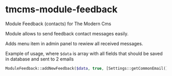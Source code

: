 # tmcms-module-feedback
Module Feedback (contacts) for The Modern Cms

Module allows to send feedback contact messages easily.

Adds menu item in admin panel to rewiew all received messages.

Example of usage, where `$data` is array with all fields that should be saved in database and sent to 2 emails

```php
ModuleFeedback::addNewFeedback($data, true, [Settings::getCommonEmail(), 'admin@example.com']);
```
